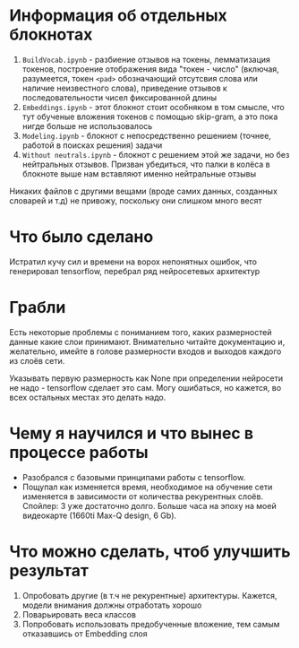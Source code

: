 # Информация об отдельных блокнотах
1. `BuildVocab.ipynb` - разбиение отзывов на токены, лемматизация токенов, построение отображения вида "токен - число" (включая, разумеется, токен `<pad>` обозначающий отсутсвия слова или наличие неизвестного слова), приведение отзывов к последовательности чисел фиксированной длины
2. `Embeddings.ipynb` - этот блокнот стоит особняком в том смысле, что тут обученые вложения токенов с помощью skip-gram, а это пока нигде больше не использовалось
3. `Modeling.ipynb` - блокнот с непосредственно решением (точнее, работой в поисках решения) задачи
4. `Without neutrals.ipynb` - блокнот с решением этой же задачи, но без нейтральных отзывов. Призван убедиться, что палки в колёса в блокноте выше нам вставляют именно нейтральные отзывы

Никаких файлов с другими вещами (вроде самих данных, созданных словарей и т.д) не привожу, поскольку они слишком много весят

# Что было сделано
Истратил кучу сил и времени на ворох непонятных ошибок, что генерировал tensorflow, перебрал ряд нейросетевых архитектур

# Грабли
Есть некоторые проблемы с пониманием того, каких размерностей данные какие слои принимают. Внимательно читайте документацию и, желательно, имейте в голове размерности входов и выходов каждого из слоёв сети. 

Указывать первую размерность как None при определении нейросети не надо - tensorflow сделает это сам. Могу ошибаться, но кажется, во всех остальных местах это делать надо.

# Чему я научился и что вынес в процессе работы
* Разобрался с базовыми принципами работы с tensorflow.
* Пощупал как изменяется время, необходимое на обучение сети изменяется в зависимости от количества рекурентных слоёв. Спойлер: 3 уже достаточно долго. Больше часа на эпоху на моей видеокарте (1660ti Max-Q design, 6 Gb). 

# Что можно сделать, чтоб улучшить результат 
1. Опробовать другие (в т.ч не рекурентные) архитектуры. Кажется, модели внимания должны отработать хорошо
2. Поварьировать веса классов 
3. Попробовать использовать предобученные вложение, тем самым отказавшись от Embedding слоя

